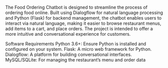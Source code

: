 The Food Ordering Chatbot is designed to streamline the process of ordering food online. Built using Dialogflow for natural language processing and Python (Flask) for backend management, the chatbot enables users to interact via natural language, making it easier to browse restaurant menus, add items to a cart, and place orders. The project is intended to offer a more intuitive and conversational experience for customers.

Software Requirements
Python 3.6+: Ensure Python is installed and configured on your system.
Flask: A micro web framework for Python.
Dialogflow: A platform for building conversational interfaces.
MySQL/SQLite: For managing the restaurant’s menu and order data
